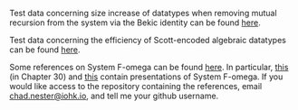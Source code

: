 Test data concerning size increase of datatypes when removing mutual recursion from the system via the Bekic 
identity can be found [here](mutual-recursion-overhead/test-results.md).


Test data concerning the efficiency of Scott-encoded algebraic datatypes can be found [here](scott-encoding-benchmarks/results/test-results.md).


Some references on System F-omega can be found [here](https://github.com/Cubesoup/literature-review-notes/tree/master/papers). In particular, [this](https://github.com/Cubesoup/literature-review-notes/blob/master/papers/pierce-2002-types-and-programming-languages.pdf) (in Chapter 30) and [this](https://github.com/Cubesoup/literature-review-notes/blob/master/papers/brown-palsberg-2016-breaking-through-the-normalization-barrier-a-self-interpreter-for-f-omega.pdf) contain presentations of System F-omega. If you would like access to the repository containing the references, email chad.nester@iohk.io, and tell me your github username. 
